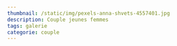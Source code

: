 ```yaml
---
thumbnail: /static/img/pexels-anna-shvets-4557401.jpg
description: Couple jeunes femmes
tags: galerie
categorie: couple
---
```

